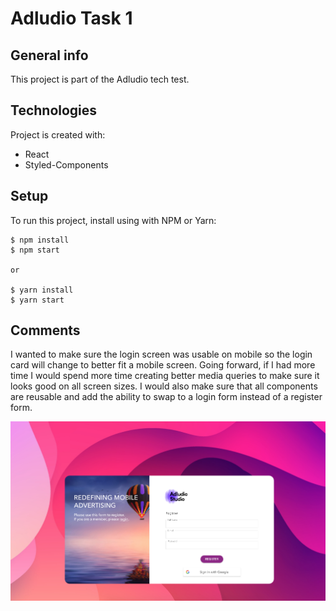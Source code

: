 # Adludio Task 1

## General info
This project is part of the Adludio tech test.

## Technologies
Project is created with:
* React
* Styled-Components

## Setup
To run this project, install using with NPM or Yarn:

```
$ npm install
$ npm start

or

$ yarn install
$ yarn start
```

## Comments
I wanted to make sure the login screen was usable on mobile so the login card will change to better fit a mobile screen. Going forward, if I had more time I would spend more time creating better media queries to make sure it looks good on all screen sizes. I would also make sure that all components are reusable and add the ability to swap to a login form instead of a register form.

![login](src/images/login.png)